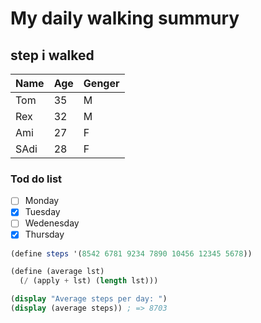 # My daily walking summury

## step i walked
<!--Table-->
| Name | Age | Genger |
|------|-----|--------|
| Tom  | 35  |  M     |
| Rex  | 32  |  M     |
| Ami  | 27  |  F     |
| SAdi | 28  |  F     |

### Tod do list
- [ ] Monday
- [x] Tuesday
- [ ] Wedenesday
- [x] Thursday

```scheme
(define steps '(8542 6781 9234 7890 10456 12345 5678))

(define (average lst)
  (/ (apply + lst) (length lst)))

(display "Average steps per day: ")
(display (average steps)) ; => 8703
```